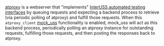 [atproxy](../../atproxy) is a webserver that "implements" [InterUSS automated testing interfaces](../../../interfaces/automated_testing) by queuing requests and expecting a backend process to retrieve (via periodic polling of atproxy) and fulfill those requests.  When this `atproxy_client` [mock_uss](..) functionality is enabled, mock_uss will act as this backend process, periodically polling an atproxy instance for outstanding requests, fulfilling those requests, and then posting the responses back to atproxy.
